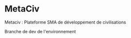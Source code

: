 MetaCiv
=======

Metaciv : Plateforme SMA de développement de civilisations

Branche de dev de l'environnement
